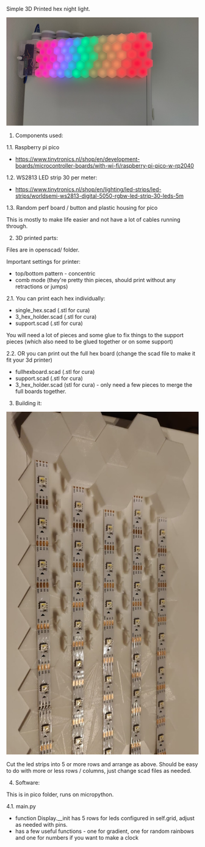 Simple 3D Printed hex night light.

![Alt text](/panel/pictures/overview.jpg "")


1. Components used:

1.1. Raspberry pi pico
- https://www.tinytronics.nl/shop/en/development-boards/microcontroller-boards/with-wi-fi/raspberry-pi-pico-w-rp2040

1.2. WS2813 LED strip 30 per meter:
- https://www.tinytronics.nl/shop/en/lighting/led-strips/led-strips/worldsemi-ws2813-digital-5050-rgbw-led-strip-30-leds-5m

1.3. Random perf board / button and plastic housing for pico

This is mostly to make life easier and not have a lot of cables running through.

2. 3D printed parts:

Files are in openscad/ folder.

Important settings for printer:
- top/bottom pattern - concentric
- comb mode (they're pretty thin pieces, should print without any retractions or jumps)

2.1. You can print each hex individually:
- single_hex.scad (.stl for cura)
- 3_hex_holder.scad (.stl for cura)
- support.scad (.stl for cura)

You will need a lot of pieces and some glue to fix things to the support pieces (which also need to be glued together or on some support)

2.2. OR you can print out the full hex board (change the scad file to make it fit your 3d printer)
- fullhexboard.scad (.stl for cura)
- support.scad (.stl for cura)
- 3_hex_holder.scad (stl for cura) - only need a few pieces to merge the full boards together.


3. Building it:

![Alt text](/panel//pictures/building.jpg "")

Cut the led strips into 5 or more rows and arrange as above.
Should be easy to do with more or less rows / columns, just change scad files as needed.


4. Software:

This is in pico folder, runs on micropython.

4.1. main.py
- function Display.__init has 5 rows for leds configured in self.grid, adjust as needed with pins.
- has a few useful functions - one for gradient, one for random rainbows and one for numbers if you want to make a clock

